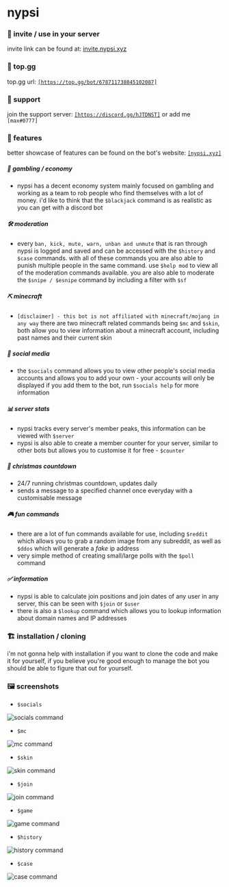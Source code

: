 # nypsi

### 🍟 invite / use in your server
invite link can be found at: [invite.nypsi.xyz](http://invite.nypsi.xyz)

### 🍪 top.gg
top.gg url: [`[https://top.gg/bot/678711738845102087]`](https://top.gg/bot/678711738845102087)

### 🌴 support
join the support server: [`[https://discord.gg/hJTDNST]`](https://discord.gg/hJTDNST) or add me `[max#0777]`

### 🌵 features

better showcase of features can be found on the bot's website: [`[nypsi.xyz]`](https://nypsi.xyz)

##### 💸 gambling / economy
 - nypsi has a decent economy system mainly focused on gambling and working as a team to rob people who find themselves with a lot of money. i'd like to think that the   `$blackjack` command is as realistic as you can get with a discord bot

##### 🛠 moderation
 - every `ban, kick, mute, warn, unban and unmute` that is ran through nypsi is logged and saved and can be accessed with the `$history` and `$case` commands. with all of these commands you are also able to punish multiple people in the same command. use `$help mod` to view all of the moderation commands available. you are also able to moderate the `$snipe / $esnipe` command by including a filter with `$sf`
 
##### ⛏ minecraft
 - `[disclaimer] - this bot is not affiliated with minecraft/mojang in any way` there are two minecraft related commands being `$mc` and `$skin`, both allow you to view information about a minecraft account, including past names and their current skin
 
##### 💬 social media
 - the `$socials` command allows you to view other people's social media accounts and allows you to add your own - your accounts will only be displayed if you add them to the bot, run `$socials help` for more information
 
##### 📊 server stats
 - nypsi tracks every server's member peaks, this information can be viewed with `$server`
 - nypsi is also able to create a member counter for your server, similar to other bots but allows you to customise it for free - `$counter`

##### 🎅 christmas countdown
 - 24/7 running christmas countdown, updates daily
 - sends a message to a specified channel once everyday with a customisable message
 
##### 🎮 fun commands
 - there are a lot of fun commands available for use, including `$reddit` which allows you to grab a random image from any subreddit, as well as `$ddos` which will generate a *fake* ip address
 - very simple method of creating small/large polls with the `$poll` command
 
##### ✅ information
 - nypsi is able to calculate join positions and join dates of any user in any server, this can be seen with `$join` or `$user`
 - there is also a `$lookup` command which allows you to lookup information about domain names and IP addresses

### 🏗 installation / cloning
i'm not gonna help with installation if you want to clone the code and make it for yourself, if you believe you're good enough to manage the bot you should be able to figure that out for yourself.

### 🖼 screenshots
 - `$socials`
 
 ![socials command](https://i.imgur.com/8htm95Z.png)
 
 - `$mc`
 
 ![mc command](https://i.imgur.com/pHFadD9.png)
 
 - `$skin`
 
 ![skin command](https://i.imgur.com/z8UmBXM.png)
 
 - `$join`
 
 ![join command](https://i.imgur.com/DjXm8lV.png)
 
 - `$game`
 
 ![game command](https://i.imgur.com/gyARIED.png)
 
 - `$history`
 
 ![history command](https://i.imgur.com/2f5bcWO.png)
 
 - `$case`
 
 ![case command](https://i.imgur.com/py6lDQg.png)
